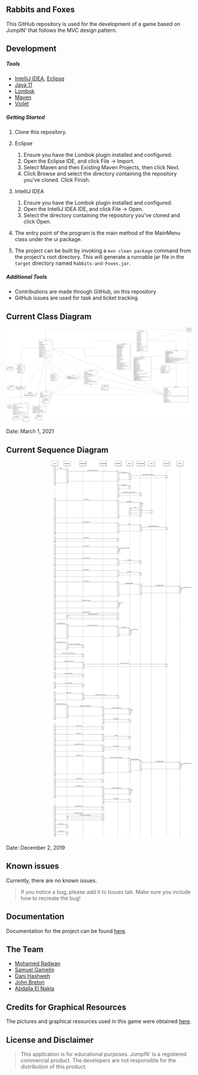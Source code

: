 ## Rabbits and Foxes

This GitHub repository is used for the development of a game based on JumpIN' that follows the MVC design pattern.

## Development

##### Tools

- [IntelliJ IDEA](https://www.jetbrains.com/idea/download),
  [Eclipse](https://www.eclipse.org/downloads/packages/release)
- [Java 11](https://adoptopenjdk.net/releases.html?variant=openjdk11&jvmVariant=hotspot)
- [Lombok](https://projectlombok.org)
- [Maven](https://maven.apache.org/download.cgi)
- [Violet](https://www.horstmann.com/violet/)

##### Getting Started

1. Clone this repository.

2. Eclipse
    1. Ensure you have the Lombok plugin installed and configured.
    2. Open the Eclipse IDE, and click File -> Import.
    3. Select Maven and then Existing Maven Projects, then click Next.
    4. Click Browse and select the directory containing the repository you've cloned. Click Finish.

3. IntelliJ IDEA
    1. Ensure you have the Lombok plugin installed and configured.
    2. Open the IntelliJ IDEA IDE, and click File -> Open.
    3. Select the directory containing the repository you've cloned and click Open.

4. The entry point of the program is the main method of the MainMenu class under the ui package.
5. The project can be built by invoking a `mvn clean package` command from the project's root directory. This will
   generate a runnable jar file in the `target` directory named `Rabbits-and-Foxes.jar`.

##### Additional Tools

- Contributions are made through GitHub, on this repository
- GitHub issues are used for task and ticket tracking

## Current Class Diagram

<p style="text-align:right">
<img src="documentation/uml/class-diagram.png" alt="Class Diagram">
</p>
Date: March 1, 2021

## Current Sequence Diagram

<p style="text-align:right">
<img src="documentation/uml/sequence-diagram.png" alt="Sequence Diagram">
</p>
Date: December 2, 2019

## Known issues

Currently, there are no known issues.

> If you notice a bug, please add it to Issues tab. Make sure you include how to recreate the bug!

## Documentation

Documentation for the project can be
found [here](documentation/Rabbits%20and%20Foxes%20Documentation%20-%20User%20Manual%20and%20Design%20Decisions.pdf).

## The Team

- [Mohamed Radwan](https://github.com/MohamedRadwan)
- [Samuel Gamelin](https://github.com/samuel-gamelin)
- [Dani Hashweh](https://github.com/danihashweh)
- [John Breton](https://github.com/john-breton)
- [Abdalla El Nakla](https://github.com/Abdoltim)

## Credits for Graphical Resources

The pictures and graphical resources used in this game were
obtained [here](https://www.smartgames.eu/uk/one-player-games/jumpin).

## License and Disclaimer

> This application is for educational purposes. JumpIN' is a registered commercial product. The developers are not responsible for the distribution of this product.
